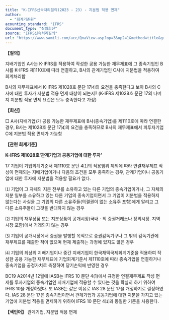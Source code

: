 ```yaml
---
title: "K-IFRS신속처리질의(2023 - 23) - 지분법 적용 면제"
author:
  - "회계기준원"
acounting_standard: "IFRS"
document_type: "질의회신"
source: "IFRS신속처리질의"
url: "https://www.samili.com/acc/QnaView.asp?op=3&op2=1&method=title&group=2124-15;1&orgcode=3&searchword=&page=5&code=K%2DIFRS%EC%8B%A0%EC%86%8D%EC%B2%98%EB%A6%AC%EC%A7%88%EC%9D%98%2D23%3A20230727"
---
```

**【질의】**

  

지배기업인 A사는 K-IFRS를 적용하여 작성한 공용 가능한 재무제표에 그 종속기업인 B사를 K-IFRS 제1110호에 따라 연결하고, B사의 관계기업인 C사에 지분법을 적용하여 회계처리함

  

B사의 재무제표에서 K-IFRS 제1028호 문단 17⑷의 요건을 충족한다고 보아 B사의 C사에 대한 투자가 지분법 적용 면제 대상이 되는지? (K-IFRS 제1028호 문단 17의 나머지 지분법 적용 면제 요건은 모두 충족한다고 가정)

  
  

**【회신】**

  

□ A사(지배기업)가 공용 가능한 재무제표에 B사(종속기업)를 제1110호에 따라 연결한 경우, B사는 제1028호 문단 17⑷의 요건을 충족하므로 B사의 재무제표에서 피투자기업 C에 지분법 적용 면제가 가능함

  
  

**【관련 회계기준】**

  

**K-IFRS 제1028호‘관계기업과 공동기업에 대한 투자’**

  

17 기업이 기업회계기준서 제1110호 문단 4⑴의 적용범위 제외에 따라 연결재무제표 작성이 면제되는 지배기업이거나 다음의 조건을 모두 충족하는 경우, 관계기업이나 공동기업에 대한 투자에 지분법을 적용할 필요가 없다.

  

⑴ 기업이 그 자체의 지분 전부를 소유하고 있는 다른 기업의 종속기업이거나, 그 자체의 지분 일부를 소유하고 있는 다른 기업의 종속기업이면서 그 기업이 지분법을 적용하지 않는다는 사실을 그 기업의 다른 소유주들(의결권이 없는 소유주 포함)에게 알리고 그 다른 소유주들이 그것을 반대하지 않는 경우

⑵ 기업의 채무상품 또는 지분상품이 공개시장(국내ㆍ외 증권거래소나 장외시장. 지역시장 포함)에서 거래되지 않는 경우

⑶ 기업이 공개시장에서 증권을 발행할 목적으로 증권감독기구나 그 밖의 감독기관에 재무제표를 제출한 적이 없으며 현재 제출하는 과정에 있지도 않은 경우

⑷ 기업의 최상위 지배기업이나 중간 지배기업이 한국채택국제회계기준을 적용하여 작성한 공용 가능한 재무제표에 기업회계기준서 제1110호에 따라 종속기업을 연결하거나 종속기업을 공정가치로 측정하여 당기손익에 반영한 경우

  

BC19 A2014년 12월에 IASB는 IFRS 10 문단 4(1)에서 규정한 연결재무제표 작성 면제를 투자기업의 종속기업인 지배기업에 적용할 수 있다는 것을 확실히 하기 위하여 IFRS 10을 개정하였다. 또 IASB는 같은 이유로 IAS 28 문단 17을 개정하기로 결정하였다. IAS 28 문단 17은 종속기업이면서 관계기업과 공동기업에 대한 지분을 가지고 있는 기업에 지분법 적용을 면제하기 위하여 IFRS 10 문단 4⑴과 동일한 기준을 사용한다.

  
  

**【색인어】** 관계기업, 지분법 적용 면제
